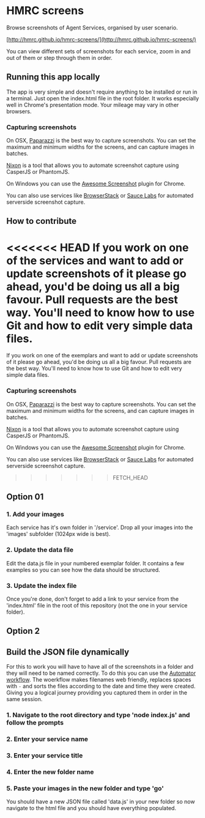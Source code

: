 HMRC screens
================

Browse screenshots of Agent Services, organised by user scenario.

[http://hmrc.github.io/hmrc-screens/](http://hmrc.github.io/hmrc-screens/)

You can view different sets of screenshots for each service, zoom in and out of them or step through them in order.


## Running this app locally

The app is very simple and doesn't require anything to be installed or run in a terminal. Just open the index.html file in the root folder. It works especially well in Chrome's presentation mode. Your mileage may vary in other browsers.

### Capturing screenshots

On OSX, [Paparazzi](https://derailer.org/paparazzi/) is the best way to capture screenshots. You can set the maximum and minimum widths for the screens, and can capture images in batches.

[Nixon](https://github.com/joelanman/nixon) is a tool that allows you to automate screenshot capture using CasperJS or PhantomJS.

On Windows you can use the [Awesome Screenshot](https://chrome.google.com/webstore/detail/awesome-screenshot-captur/alelhddbbhepgpmgidjdcjakblofbmce?hl=en) plugin for Chrome.

You can also use services like [BrowserStack](http://www.browserstack.com/) or [Sauce Labs](https://saucelabs.com/) for automated serverside screenshot capture.

## How to contribute

<<<<<<< HEAD
If you work on one of the services and want to add or update screenshots of it please go ahead, you'd be doing us all a big favour. Pull requests are the best way. You'll need to know how to use Git and how to edit very simple data files.
=======
If you work on one of the exemplars and want to add or update screenshots of it please go ahead, you'd be doing us all a big favour. Pull requests are the best way. You'll need to know how to use Git and how to edit very simple data files.

### Capturing screenshots

On OSX, [Paparazzi](https://derailer.org/paparazzi/) is the best way to capture screenshots. You can set the maximum and minimum widths for the screens, and can capture images in batches.

[Nixon](https://github.com/joelanman/nixon) is a tool that allows you to automate screenshot capture using CasperJS or PhantomJS.

On Windows you can use the [Awesome Screenshot](https://chrome.google.com/webstore/detail/awesome-screenshot-captur/alelhddbbhepgpmgidjdcjakblofbmce?hl=en) plugin for Chrome.

You can also use services like [BrowserStack](http://www.browserstack.com/) or [Sauce Labs](https://saucelabs.com/) for automated serverside screenshot capture.
>>>>>>> FETCH_HEAD

## Option 01

### 1. Add your images

Each service has it's own folder in '/service'. Drop all your images into the 'images' subfolder (1024px wide is best).

### 2. Update the data file

Edit the data.js file in your numbered exemplar folder. It contains a few examples so you can see how the data should be structured.

### 3. Update the index file

Once you're done, don't forget to add a link to your service from the 'index.html' file in the root of this repository (not the one in your service folder).

## Option 2

## Build the JSON file dynamically 

For this to work you will have to have all of the screenshots in a folder and they will need to be named correctly. To do this you can use the [Automator workflow](save-files-in-order.workflow). The woerkflow makes filenames web friendly, replaces spaces with `-` and sorts the files according to the date and time they were created. Giving you a logical journey providing you captured them in order in the same session.

### 1. Navigate to the root directory and type 'node index.js' and follow the prompts
### 2. Enter your service name
### 3. Enter your service title
### 4. Enter the new folder name
### 5. Paste your images in the new folder and type 'go'

You should have a new JSON file called 'data.js' in your new folder so now navigate to the html file and you should have everything populated.





